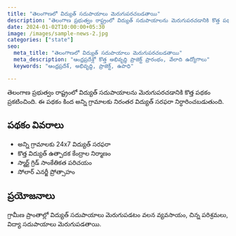 ```yaml
---
title: "తెలంగాణలో విద్యుత్ సదుపాయాలు మెరుగుపరచబడతాయి"
description: "తెలంగాణ ప్రభుత్వం రాష్ట్రంలో విద్యుత్ సదుపాయాలను మెరుగుపరచడానికి కొత్త పథకం ప్రకటించింది."
date: 2024-01-02T10:00:00+05:30
image: /images/sample-news-2.jpg
categories: ["state"]
seo:
  meta_title: "తెలంగాణలో విద్యుత్ సదుపాయాలు మెరుగుపరచబడతాయి"
  meta_description: "ఆంధ్రప్రదేశ్లో కొత్త అభివృద్ధి ప్రాజెక్ట్ ప్రారంభం, వేలాది ఉద్యోగాలు"
  keywords: "ఆంధ్రప్రదేశ్, అభివృద్ధి, ప్రాజెక్ట్, ఉపాధి"

---
```


తెలంగాణ ప్రభుత్వం రాష్ట్రంలో విద్యుత్ సదుపాయాలను మెరుగుపరచడానికి కొత్త పథకం ప్రకటించింది. ఈ పథకం కింద అన్ని గ్రామాలకు నిరంతర విద్యుత్ సరఫరా నిర్ధారించబడుతుంది.

## పథకం వివరాలు

* అన్ని గ్రామాలకు 24x7 విద్యుత్ సరఫరా
* కొత్త విద్యుత్ ఉత్పాదక కేంద్రాల నిర్మాణం
* స్మార్ట్ గ్రిడ్ సాంకేతికత పరిచయం
* సోలార్ ఎనర్జీ ప్రోత్సాహం

## ప్రయోజనాలు

గ్రామీణ ప్రాంతాల్లో విద్యుత్ సదుపాయాలు మెరుగుపడటం వలన వ్యవసాయం, చిన్న పరిశ్రమలు, విద్యా సదుపాయాలు మెరుగుపడతాయి.
